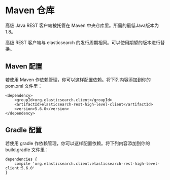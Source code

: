 
# Maven 仓库

高级 Java REST 客户端被托管在 Maven 中央仓库里。所需的最低Java版本为 1.8。

高级 REST 客户端与 elasticsearch 的发行周期相同。可以使用期望的版本进行替换。

## Maven 配置

若使用 Maven 作依赖管理，你可以这样配置依赖。将下列内容添加到你的 pom.xml 文件里：

```
<dependency>
    <groupId>org.elasticsearch.client</groupId>
    <artifactId>elasticsearch-rest-high-level-client</artifactId>
    <version>5.6.0</version>
</dependency>
```

## Gradle 配置

若使用 gradle 作依赖管理，你可以这样配置依赖。将下列内容添加到你的 build.gradle 文件里：

```
dependencies {
    compile 'org.elasticsearch.client:elasticsearch-rest-high-level-client:5.6.0'
}
```